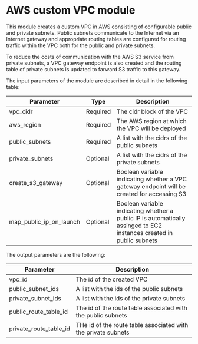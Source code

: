 # AWS custom VPC module

This module creates a custom VPC in AWS consisting of configurable public and private subnets. Public subnets communicate to the Internet via an Internet gateway and appropriate routing tables are configured for routing traffic within the VPC both for the public and private subnets.

To reduce the costs of communication with the AWS S3 service from private subnets, a VPC gateway endpoint is also created and the routing table of private subnets is updated to farward S3 traffic to this gateway.

The input parameters of the module are described in detail in the following table:

| Parameter               | Type     | Description                                                                                 |
| ----------------------- | -------- | ------------------------------------------------------------------------------------------- |
| vpc_cidr                | Required | The cidr block of the VPC                                                                   |
| aws_region              | Required | The AWS region at which the VPC will be deployed                                            |
| public_subnets          | Required | A list with the cidrs of the public subnets                                                 |
| private_subnets         | Optional | A list with the cidrs of the private subnets                                                |
| create_s3_gateway       | Optional | Boolean variable indicating whether a VPC gateway endpoint will be created for accessing S3 |
| map_public_ip_on_launch | Optional | Boolean variable indicating whether a public IP is automatically assinged to EC2 instances created in public subnets |


The output parameters are the following:

| Parameter              | Description                                                    |
| ---------------------- | -------------------------------------------------------------- |
| vpc_id                 | The id of the created VPC                                      |
| public_subnet_ids      | A list with the ids of the public subnets                      |
| private_subnet_ids     | A list with the ids of the private subnets                     |
| public_route_table_id  | The id of the route table associated with the public subnets   |
| private_route_table_id | THe id of the route table associated with the private subnets  |

